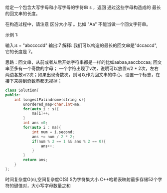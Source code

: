 给定一个包含大写字母和小写字母的字符串 s ，返回 通过这些字母构造成的 最长的回文串的长度。

在构造过程中，请注意 区分大小写 。比如 "Aa" 不能当做一个回文字符串。

示例 1:

输入:s = "abccccdd"
输出:7
解释:
我们可以构造的最长的回文串是"dccaccd", 它的长度是 7。

思路：回文串，从前或者从后开始字符串都是一样的比如aabaa,aaccbccaa;
回文串至多有一个奇数的字母；
一个字符出现了v次，说明可以放置v/2 * 2次，左右两边各放v/2次；如果出现奇数次，则可以作为回文串的中心，设置一个标志，在接下来碰到奇数串都无视掉；
```C++
class Solution{
public:
	int longestPalindrome(string s){
		unordered_map<char,int>ma;
		for(auto i : s){
			ma[i]++;
		}
		int ans =0;
		for(auto i : ma){
			int num = i.second;
			ans += num / 2 * 2;
			if(num % 2 == 1 && ans % 2 == 0){
				ans++;
			}
		}
		return ans;
	}
};
```
时间复杂度O(n),空间复杂度O(S) S为字符集大小 C++哈希表映射最多存储52个字符的键值对，大小写字母数量之和